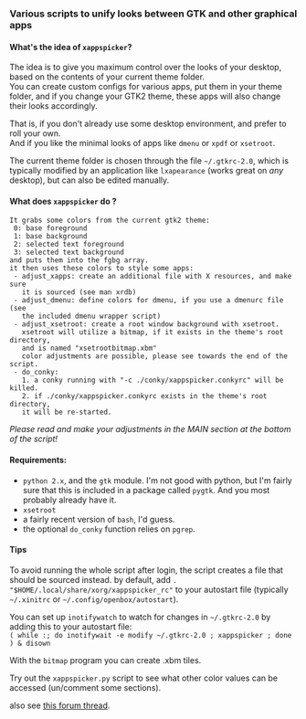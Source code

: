 ### Various scripts to unify looks between GTK and other graphical apps

#### What's the idea of `xappspicker`?

The idea is to give you maximum control over the looks of your desktop, based
on the contents of your current theme folder.  
You can create custom configs for various apps, put them in your theme folder,
and if you change your GTK2 theme, these apps will also change their looks accordingly.

That is, if you don't already use some desktop environment, and prefer to roll 
your own.  
And if you like the minimal looks of apps like `dmenu` or `xpdf` or `xsetroot`.

The current theme folder is chosen through the file `~/.gtkrc-2.0`, which is
typically modified by an application like `lxapearance` (works great on _any_
desktop), but can also be edited manually.

#### What does `xappspicker` do ?

    It grabs some colors from the current gtk2 theme:
     0: base foreground
     1: base background
     2: selected text foreground
     3: selected text background
    and puts them into the fgbg array.
    it then uses these colors to style some apps:
     - adjust_xapps: create an additional file with X resources, and make sure 
       it is sourced (see man xrdb) 
     - adjust_dmenu: define colors for dmenu, if you use a dmenurc file (see 
       the included dmenu wrapper script)
     - adjust_xsetroot: create a root window background with xsetroot.
       xsetroot will utilize a bitmap, if it exists in the theme's root directory,
       and is named "xsetrootbitmap.xbm"
       color adjustments are possible, please see towards the end of the script.
     - do_conky:
       1. a conky running with "-c ./conky/xappspicker.conkyrc" will be killed.
       2. if ./conky/xappspicker.conkyrc exists in the theme's root directory,
       it will be re-started.

*Please read and make your adjustments in the MAIN section at the bottom of
the script!*

#### Requirements:

 - `python 2.x`, and the `gtk` module. I'm not good with python, but I'm fairly 
sure that this is included in a package called `pygtk`. And you most probably
already have it.
 - `xsetroot`
 - a fairly recent version of `bash`, I'd guess.  
 - the optional `do_conky` function relies on `pgrep`.
 
#### Tips

To avoid running the whole script after login, the script creates a file that 
should be sourced instead.
by default, add `. "$HOME/.local/share/xorg/xappspicker_rc"` to your
autostart file (typically `~/.xinitrc` or `~/.config/openbox/autostart`).

You can set up `inotifywatch` to watch for changes in `~/.gtkrc-2.0` by adding
this to your autostart file:  
`( while :; do inotifywait -e modify ~/.gtkrc-2.0 ; xappspicker ; done ) & disown`

With the `bitmap` program you can create .xbm tiles.

Try out the `xappspicker.py` script to see what other color values can be accessed
(un/comment some sections).

also see [this forum thread](forums.bunsenlabs.org/viewtopic.php?id=1941).
